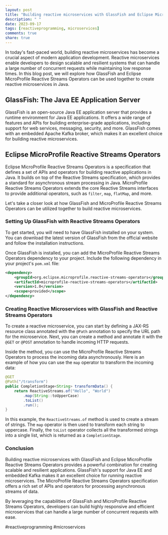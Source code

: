 ```yaml
---
layout: post
title: "Building reactive microservices with GlassFish and Eclipse MicroProfile Reactive Streams Operators in Java"
description: " "
date: 2023-09-17
tags: [reactiveprogramming, microservices]
comments: true
share: true
---
```


In today's fast-paced world, building reactive microservices has become a crucial aspect of modern application development. Reactive microservices enable developers to design scalable and resilient systems that can handle a large number of concurrent requests while maintaining low response times. In this blog post, we will explore how GlassFish and Eclipse MicroProfile Reactive Streams Operators can be used together to create reactive microservices in Java.

## GlassFish: The Java EE Application Server

GlassFish is an open-source Java EE application server that provides a runtime environment for Java EE applications. It offers a wide range of features and APIs for building enterprise-grade applications, including support for web services, messaging, security, and more. GlassFish comes with an embedded Apache Kafka broker, which makes it an excellent choice for building reactive microservices.

## Eclipse MicroProfile Reactive Streams Operators

Eclipse MicroProfile Reactive Streams Operators is a specification that defines a set of APIs and operators for building reactive applications in Java. It builds on top of the Reactive Streams specification, which provides a standard for asynchronous stream processing in Java. MicroProfile Reactive Streams Operators extends the core Reactive Streams interfaces to provide additional operators, such as `filter`, `map`, `flatMap`, and more.

Let's take a closer look at how GlassFish and MicroProfile Reactive Streams Operators can be utilized together to build reactive microservices.

### Setting Up GlassFish with Reactive Streams Operators

To get started, you will need to have GlassFish installed on your system. You can download the latest version of GlassFish from the official website and follow the installation instructions.

Once GlassFish is installed, you can add the MicroProfile Reactive Streams Operators dependency to your project. Include the following dependency in your project's `pom.xml` file:

```xml
<dependency>
    <groupId>org.eclipse.microprofile.reactive-streams-operators</groupId>
    <artifactId>microprofile-reactive-streams-operators</artifactId>
    <version>1.0</version>
    <scope>provided</scope>
</dependency>
```

### Creating Reactive Microservices with GlassFish and Reactive Streams Operators

To create a reactive microservice, you can start by defining a JAX-RS resource class annotated with the `@Path` annotation to specify the URL path for the microservice. Next, you can create a method and annotate it with the `@GET` or `@POST` annotation to handle incoming HTTP requests.

Inside the method, you can use the MicroProfile Reactive Streams Operators to process the incoming data asynchronously. Here is an example of how you can use the `map` operator to transform the incoming data:

```java
@GET
@Path("/transform")
public CompletionStage<String> transformData() {
    return ReactiveStreams.of("Hello", "World")
        .map(String::toUpperCase)
        .toList()
        .run();
}
```

In this example, the `ReactiveStreams.of` method is used to create a stream of strings. The `map` operator is then used to transform each string to uppercase. Finally, the `toList` operator collects all the transformed strings into a single list, which is returned as a `CompletionStage`.

### Conclusion

Building reactive microservices with GlassFish and Eclipse MicroProfile Reactive Streams Operators provides a powerful combination for creating scalable and resilient applications. GlassFish's support for Java EE and embedded Kafka makes it an excellent choice for running reactive microservices. The MicroProfile Reactive Streams Operators specification offers a rich set of APIs and operators for processing asynchronous streams of data.

By leveraging the capabilities of GlassFish and MicroProfile Reactive Streams Operators, developers can build highly responsive and efficient microservices that can handle a large number of concurrent requests with ease.

#reactiveprogramming #microservices